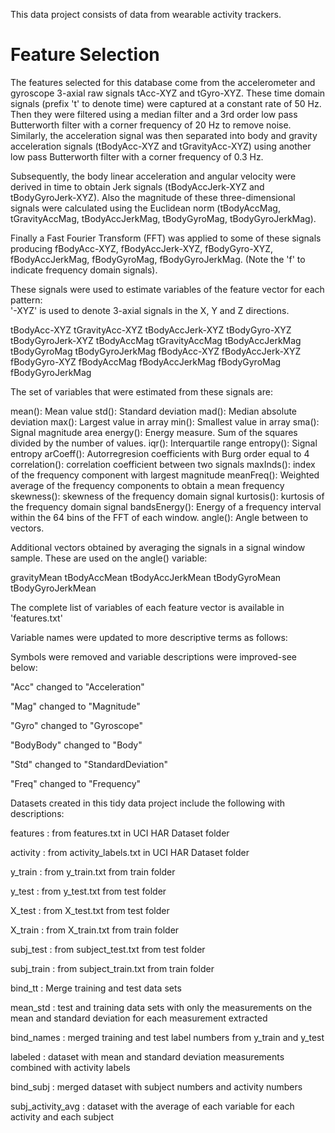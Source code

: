 This data project consists of data from wearable activity trackers.

Feature Selection 
=================

The features selected for this database come from the accelerometer and gyroscope 3-axial raw signals tAcc-XYZ and tGyro-XYZ. These time domain signals (prefix 't' to denote time) were captured at a constant rate of 50 Hz. Then they were filtered using a median filter and a 3rd order low pass Butterworth filter with a corner frequency of 20 Hz to remove noise. Similarly, the acceleration signal was then separated into body and gravity acceleration signals (tBodyAcc-XYZ and tGravityAcc-XYZ) using another low pass Butterworth filter with a corner frequency of 0.3 Hz. 

Subsequently, the body linear acceleration and angular velocity were derived in time to obtain Jerk signals (tBodyAccJerk-XYZ and tBodyGyroJerk-XYZ). Also the magnitude of these three-dimensional signals were calculated using the Euclidean norm (tBodyAccMag, tGravityAccMag, tBodyAccJerkMag, tBodyGyroMag, tBodyGyroJerkMag). 

Finally a Fast Fourier Transform (FFT) was applied to some of these signals producing fBodyAcc-XYZ, fBodyAccJerk-XYZ, fBodyGyro-XYZ, fBodyAccJerkMag, fBodyGyroMag, fBodyGyroJerkMag. (Note the 'f' to indicate frequency domain signals). 

These signals were used to estimate variables of the feature vector for each pattern:  
'-XYZ' is used to denote 3-axial signals in the X, Y and Z directions.

tBodyAcc-XYZ
tGravityAcc-XYZ
tBodyAccJerk-XYZ
tBodyGyro-XYZ
tBodyGyroJerk-XYZ
tBodyAccMag
tGravityAccMag
tBodyAccJerkMag
tBodyGyroMag
tBodyGyroJerkMag
fBodyAcc-XYZ
fBodyAccJerk-XYZ
fBodyGyro-XYZ
fBodyAccMag
fBodyAccJerkMag
fBodyGyroMag
fBodyGyroJerkMag

The set of variables that were estimated from these signals are: 

mean(): Mean value
std(): Standard deviation
mad(): Median absolute deviation 
max(): Largest value in array
min(): Smallest value in array
sma(): Signal magnitude area
energy(): Energy measure. Sum of the squares divided by the number of values. 
iqr(): Interquartile range 
entropy(): Signal entropy
arCoeff(): Autorregresion coefficients with Burg order equal to 4
correlation(): correlation coefficient between two signals
maxInds(): index of the frequency component with largest magnitude
meanFreq(): Weighted average of the frequency components to obtain a mean frequency
skewness(): skewness of the frequency domain signal 
kurtosis(): kurtosis of the frequency domain signal 
bandsEnergy(): Energy of a frequency interval within the 64 bins of the FFT of each window.
angle(): Angle between to vectors.

Additional vectors obtained by averaging the signals in a signal window sample. These are used on the angle() variable:

gravityMean
tBodyAccMean
tBodyAccJerkMean
tBodyGyroMean
tBodyGyroJerkMean

The complete list of variables of each feature vector is available in 'features.txt'


Variable names were updated to more descriptive terms as follows:

Symbols were removed and variable descriptions were improved-see below:

"Acc" changed to "Acceleration"

"Mag" changed to "Magnitude"

"Gyro" changed to "Gyroscope"

"BodyBody" changed to "Body"

"Std" changed to "StandardDeviation"

"Freq" changed to "Frequency"


Datasets created in this tidy data project include the following with descriptions:

  features : from features.txt in UCI HAR Dataset folder
  
  activity : from activity_labels.txt in UCI HAR Dataset folder
  
  y_train : from y_train.txt from train folder
  
  y_test : from y_test.txt from test folder
  
  X_test : from X_test.txt from test folder
  
  X_train : from X_train.txt from train folder
  
  subj_test : from subject_test.txt from test folder
  
  subj_train : from subject_train.txt from train folder
  
  bind_tt : Merge training and test data sets
  
  mean_std : test and training data sets with only the measurements on the mean and standard deviation for each measurement extracted
  
  bind_names : merged training and test label numbers from  y_train and y_test
  
  labeled : dataset with mean and standard deviation measurements combined with activity labels
  
  bind_subj : merged dataset with subject numbers and activity numbers
  
  subj_activity_avg : dataset with the average of each variable for each activity and each subject
  
  
  
  
